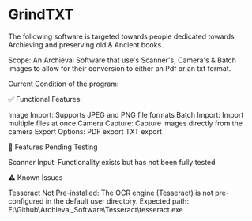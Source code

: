 # GrindTXT
The following software is targeted towards people dedicated towards Archieving and preserving old & Ancient books.

Scope:
An Archieval Software that use's Scanner's, Camera's & Batch images to allow for their conversion to either an Pdf or an txt format.

Current Condition of the program:

✅ Functional Features:

Image Import: Supports JPEG and PNG file formats
Batch Import: Import multiple files at once
Camera Capture: Capture images directly from the camera
Export Options:
PDF export
TXT export

🧪 Features Pending Testing

Scanner Input: Functionality exists but has not been fully tested

⚠️ Known Issues

Tesseract Not Pre-installed:
The OCR engine (Tesseract) is not pre-configured in the default user directory.
Expected path: E:\Github\Archieval_Software\Tesseract\tesseract.exe
